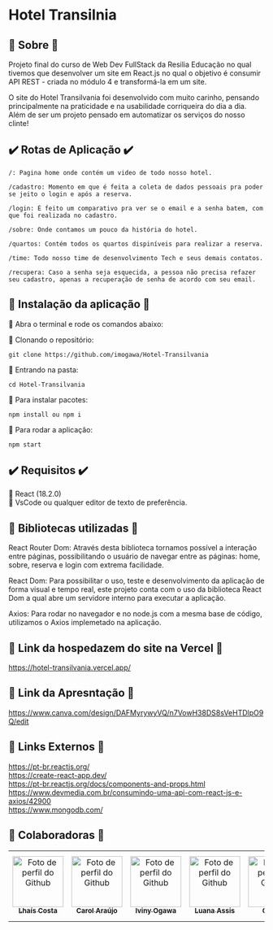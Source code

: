 # Hotel Transilnia 
## :hotel: Sobre :hotel:
Projeto final do curso de Web Dev FullStack da Resilia Educação no qual tivemos que desenvolver um site em React.js no qual o objetivo é consumir API REST - criada no módulo 4 e transformá-la em um site.

O site do Hotel Transilvania foi desenvolvido com muito carinho, pensando principalmente na praticidade e na usabilidade corriqueira do dia a dia. Além de ser um projeto pensado em automatizar os serviços do nosso clinte!

## :heavy_check_mark:  Rotas de Aplicação  :heavy_check_mark:
```
/: Pagina home onde contém um video de todo nosso hotel.
```
```
/cadastro: Momento em que é feita a coleta de dados pessoais pra poder se jeito o login e após a reserva.
```
```
/login: É feito um comparativo pra ver se o email e a senha batem, com que foi realizada no cadastro.
```
```
/sobre: Onde contamos um pouco da história do hotel.
```
```
/quartos: Contém todos os quartos dispiníveis para realizar a reserva.
```
```
/time: Todo nosso time de desenvolvimento Tech e seus demais contatos.
```
```
/recupera: Caso a senha seja esquecida, a pessoa não precisa refazer seu cadastro, apenas a recuperação de senha de acordo com seu email.
```


## :lock_with_ink_pen: Instalação da aplicação :lock_with_ink_pen:

:small_blue_diamond: Abra o terminal e rode os comandos abaixo: <br>

:small_blue_diamond: Clonando o repositório:
```
git clone https://github.com/imogawa/Hotel-Transilvania
```
:small_blue_diamond: Entrando na pasta:
```
cd Hotel-Transilvania
```
:small_blue_diamond: Para instalar pacotes:
```
npm install ou npm i
```
:small_blue_diamond: Para rodar a aplicação:
```
npm start
```

## :heavy_check_mark:  Requisitos  :heavy_check_mark:
:small_blue_diamond: React (18.2.0) <br>
:small_blue_diamond: VsCode ou qualquer editor de texto de preferência. <br>

## :paperclip: Bibliotecas utilizadas :paperclip:
React Router Dom: Através desta biblioteca tornamos possível a interação entre páginas, possibilitando o usuário de navegar entre as páginas: home, sobre, reserva e login com extrema facilidade.

React Dom: Para possibilitar o uso, teste e desenvolvimento da aplicação de forma visual e tempo real, este projeto conta com o uso da biblioteca React Dom a qual abre um servidore interno para executar a aplicação.

Axios: Para rodar no navegador e no node.js com a mesma base de código, utilizamos o Axios implemetado na aplicação.

## :footprints: Link da hospedazem do site na Vercel :footprints:
https://hotel-transilvania.vercel.app/

## :footprints: Link da Apresntação :footprints:
https://www.canva.com/design/DAFMyrywyVQ/n7VowH38DS8sVeHTDlpO9Q/edit

## :paperclip: Links Externos :paperclip:
https://pt-br.reactjs.org/ <br>
https://create-react-app.dev/ <br>
https://pt-br.reactjs.org/docs/components-and-props.html <br>
https://www.devmedia.com.br/consumindo-uma-api-com-react-js-e-axios/42900 <br>
https://www.mongodb.com/ <br>

## 🤜 Colaboradoras 🤛
<table>      
  <tr>    
    <td align="center">
      <a href="https://github.com/LhaisCosta99">
        <img src="https://avatars.githubusercontent.com/u/102974727?v=4" width="100px;" alt="Foto de perfil do Github"/><br>
        <sub>
          <b>Lhaís Costa</b>
        </sub>
      </a>
    </td>    
    <td align="center">
      <a href="https://github.com/carolfranca0310">
        <img src="https://avatars.githubusercontent.com/u/98667566?v=4" width="100px;" alt="Foto de perfil do Github"/><br>
        <sub>
          <b>Carol Araújo</b>
        </sub>
      </a>
    </td> 
    <td align="center">
      <a href="https://github.com/imogawa">
        <img src="https://avatars.githubusercontent.com/u/103681129?v=4" width="100px;" alt="Foto de perfil do Github"/><br>
        <sub>
          <b>Iviny Ogawa</b>
        </sub>
      </a>
    </td>         
    <td align="center">
      <a href="https://github.com/luanaassisi">
        <img src="https://avatars.githubusercontent.com/u/98328512?v=4" width="100px;" alt="Foto de perfil do Github"/><br>
        <sub>
          <b>Luana Assis</b>
        </sub>
      </a>
    </td>
    <td align="center">
      <a href="https://github.com/camilamenacho">
        <img src="https://avatars.githubusercontent.com/u/25486661?v=4" width="100px;" alt="Foto de perfil do Github"/><br>
        <sub>
          <b>Camila</b>
        </sub>
      </a>
    </td> 
    <td align="center">
      <a href="https://github.com/gabisegger">
        <img src="https://avatars.githubusercontent.com/u/96390723?v=4" width="100px;" alt="Foto de perfil do Github"/><br>
        <sub>
          <b>Gabriela Segger</b>
        </sub>
      </a>
    </td>            
  </tr>     
</table>
